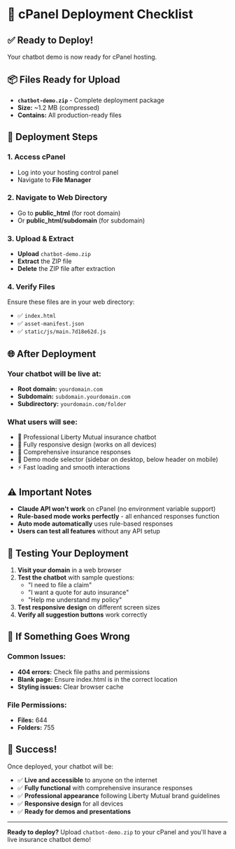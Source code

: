 # 🚀 cPanel Deployment Checklist

## ✅ **Ready to Deploy!**

Your chatbot demo is now ready for cPanel hosting.

## 📦 **Files Ready for Upload**

- **`chatbot-demo.zip`** - Complete deployment package
- **Size:** ~1.2 MB (compressed)
- **Contains:** All production-ready files

## 🔧 **Deployment Steps**

### **1. Access cPanel**
- Log into your hosting control panel
- Navigate to **File Manager**

### **2. Navigate to Web Directory**
- Go to **public_html** (for root domain)
- Or **public_html/subdomain** (for subdomain)

### **3. Upload & Extract**
- **Upload** `chatbot-demo.zip`
- **Extract** the ZIP file
- **Delete** the ZIP file after extraction

### **4. Verify Files**
Ensure these files are in your web directory:
- ✅ `index.html`
- ✅ `asset-manifest.json`
- ✅ `static/js/main.7d18e62d.js`

## 🌐 **After Deployment**

### **Your chatbot will be live at:**
- **Root domain:** `yourdomain.com`
- **Subdomain:** `subdomain.yourdomain.com`
- **Subdirectory:** `yourdomain.com/folder`

### **What users will see:**
- 🎯 Professional Liberty Mutual insurance chatbot
- 📱 Fully responsive design (works on all devices)
- 💬 Comprehensive insurance responses
- 🔄 Demo mode selector (sidebar on desktop, below header on mobile)
- ⚡ Fast loading and smooth interactions

## ⚠️ **Important Notes**

- **Claude API won't work** on cPanel (no environment variable support)
- **Rule-based mode works perfectly** - all enhanced responses function
- **Auto mode automatically** uses rule-based responses
- **Users can test all features** without any API setup

## 🧪 **Testing Your Deployment**

1. **Visit your domain** in a web browser
2. **Test the chatbot** with sample questions:
   - "I need to file a claim"
   - "I want a quote for auto insurance"
   - "Help me understand my policy"
3. **Test responsive design** on different screen sizes
4. **Verify all suggestion buttons** work correctly

## 🔧 **If Something Goes Wrong**

### **Common Issues:**
- **404 errors:** Check file paths and permissions
- **Blank page:** Ensure index.html is in the correct location
- **Styling issues:** Clear browser cache

### **File Permissions:**
- **Files:** 644
- **Folders:** 755

## 🎉 **Success!**

Once deployed, your chatbot will be:
- ✅ **Live and accessible** to anyone on the internet
- ✅ **Fully functional** with comprehensive insurance responses
- ✅ **Professional appearance** following Liberty Mutual brand guidelines
- ✅ **Responsive design** for all devices
- ✅ **Ready for demos and presentations**

---

**Ready to deploy?** Upload `chatbot-demo.zip` to your cPanel and you'll have a live insurance chatbot demo!
